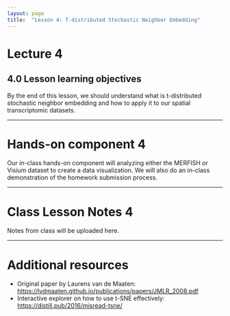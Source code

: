 ```yaml
---
layout: page
title:  "Lesson 4: T-distributed Stochastic Neighbor Embedding"
---
```


# Lecture 4

## 4.0 Lesson learning objectives

By the end of this lesson, we should understand what is t-distributed stochastic neighbor embedding and how to apply it to our spatial transcriptomic datasets.

---

# Hands-on component 4

Our in-class hands-on component will analyzing either the MERFISH or Visium dataset to create a data visualization. We will also do an in-class demonstration of the homework submission process. 

---

# Class Lesson Notes 4

Notes from class will be uploaded here.

---

# Additional resources
- Original paper by Laurens van de Maaten: https://lvdmaaten.github.io/publications/papers/JMLR_2008.pdf
- Interactive explorer on how to use t-SNE effectively: https://distill.pub/2016/misread-tsne/
